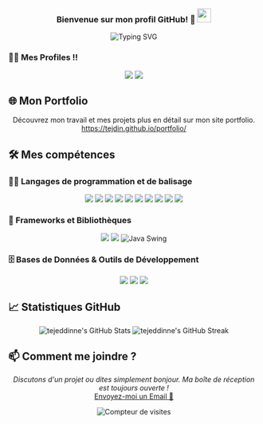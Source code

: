 <h3 align="center">
  Bienvenue sur mon profil GitHub! 👋
  <img src="https://media.giphy.com/media/hvRJCLFzcasrR4ia7z/giphy.gif" width="28">
</h3>

<p align="center">
  <img src="https://readme-typing-svg.demolab.com?font=Fira+Code&pause=1000&color=F70F40&center=true&width=700&lines=Étudiant+en+Informatique;Passionné+par+le+développement+web+et+mobile;Toujours+à+l'apprentissage+de+nouvelles+technologies" alt="Typing SVG" />
</p>

### 🤝🏻 Mes Profiles !!

<p align="center">
  <a href="mailto:tejeddinne.khenissi@etu.unistra.fr"><img src="https://img.shields.io/badge/Email-tejeddinne.khenissi%40etu.unistra.fr-blue?style=flat&logo=gmail"></a>
  <a href="https://www.linkedin.com/in/tejeddinne-khenissi/"><img src="https://img.shields.io/badge/LinkedIn-@TejeddinneKhenissi-blue?style=flat&logo=linkedin"></a>
</p>

## 🌐 Mon Portfolio

<p align="center">
  Découvrez mon travail et mes projets plus en détail sur mon site portfolio.<br>
  <a href="https://tejdin.github.io/portfolio/">https://tejdin.github.io/portfolio/</a>
</p>


## 🛠️ Mes compétences

### 👨‍💻 Langages de programmation et de balisage

<p align="center">
  <img src="https://img.shields.io/badge/Java-007396?style=for-the-badge&logo=java&logoColor=white">
  <img src="https://img.shields.io/badge/Android-3DDC84?style=for-the-badge&logo=android&logoColor=white">
  <img src="https://img.shields.io/badge/JavaScript-F7DF1E?style=for-the-badge&logo=javascript&logoColor=black">
  <img src="https://img.shields.io/badge/React-61DAFB?style=for-the-badge&logo=react&logoColor=black">
  <img src="https://img.shields.io/badge/Node.js-43853D?style=for-the-badge&logo=node.js&logoColor=white">
  <img src="https://img.shields.io/badge/PHP-787CB5?style=for-the-badge&logo=php&logoColor=white">
  <img src="https://img.shields.io/badge/HTML5-E34F26?style=for-the-badge&logo=html5&logoColor=white">
  <img src="https://img.shields.io/badge/CSS3-1572B6?style=for-the-badge&logo=css3&logoColor=white">
  <img src="https://img.shields.io/badge/C%23-239120?style=for-the-badge&logo=c-sharp&logoColor=white">
  <img src="https://img.shields.io/badge/C-00599C?style=for-the-badge&logo=c&logoColor=white">
</p>


### 🧰 Frameworks et Bibliothèques

<p align="center">
  <img src="https://img.shields.io/badge/Laravel-FF2D20?style=for-the-badge&logo=laravel&logoColor=white">
  <img src="https://img.shields.io/badge/Git-F05033?style=for-the-badge&logo=git&logoColor=white">
  <img src="https://img.shields.io/badge/Java%20Swing-007396?style=for-the-badge&logo=java&logoColor=white" alt="Java Swing">
</p>

### 🗄️ Bases de Données & Outils de Développement

<p align="center">
  <img src="https://img.shields.io/badge/SQL-Database-blue?style=for-the-badge&logo=database&logoColor=white">
  <img src="https://img.shields.io/badge/Android_Studio-3DDC84?style=for-the-badge&logo=android-studio&logoColor=white">
  <img src="https://img.shields.io/badge/PhpStorm-000000?style=for-the-badge&logo=phpstorm&logoColor=white">
</p>

## 📈 Statistiques GitHub

<p align="center">
  <img src="https://github-readme-stats.vercel.app/api?username=tejdin&show_icons=true&theme=radical" alt="tejeddinne's GitHub Stats">
  <img src="https://github-readme-streak-stats.herokuapp.com/?user=tejdin&theme=radical" alt="tejeddinne's GitHub Streak">
</p>

## 📫 Comment me joindre ?

<p align="center">
  <i>Discutons d'un projet ou dites simplement bonjour. Ma boîte de réception est toujours ouverte !</i><br>
  <a href="mailto:tejeddinne.khenissi@etu.unistra.fr">Envoyez-moi un Email 📧</a>
</p>

<p align="center">
  <img src="https://profile-counter.glitch.me/tejdin/count.svg" alt="Compteur de visites">
</p>
